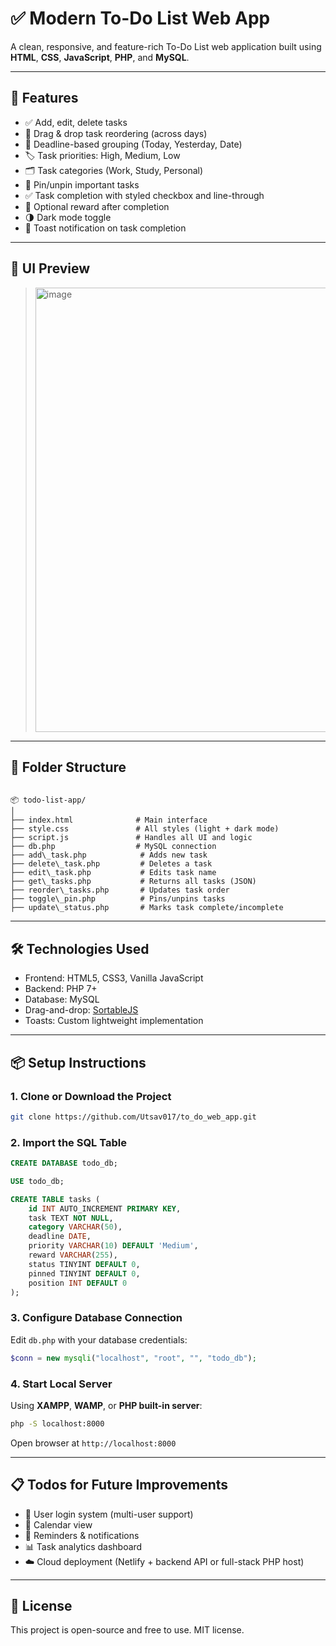 # ✅ Modern To-Do List Web App

A clean, responsive, and feature-rich To-Do List web application built using **HTML**, **CSS**, **JavaScript**, **PHP**, and **MySQL**.

---

## 🌟 Features

- ✅ Add, edit, delete tasks
- 🔁 Drag & drop task reordering (across days)
- 📅 Deadline-based grouping (Today, Yesterday, Date)
- 🏷️ Task priorities: High, Medium, Low
- 🗂️ Task categories (Work, Study, Personal)
- 📌 Pin/unpin important tasks
- ✅ Task completion with styled checkbox and line-through
- 🎉 Optional reward after completion
- 🌗 Dark mode toggle
- 🔔 Toast notification on task completion

---

## 📸 UI Preview

> <img width="1600" height="711" alt="image" src="https://github.com/user-attachments/assets/3c3e9066-8d7f-43ce-8737-efe595749000" />

---

## 📁 Folder Structure

```

📦 todo-list-app/
│
├── index.html              # Main interface
├── style.css               # All styles (light + dark mode)
├── script.js               # Handles all UI and logic
├── db.php                  # MySQL connection
├── add\_task.php            # Adds new task
├── delete\_task.php         # Deletes a task
├── edit\_task.php           # Edits task name
├── get\_tasks.php           # Returns all tasks (JSON)
├── reorder\_tasks.php       # Updates task order
├── toggle\_pin.php          # Pins/unpins tasks
├── update\_status.php       # Marks task complete/incomplete

````

---

## 🛠️ Technologies Used

- Frontend: HTML5, CSS3, Vanilla JavaScript
- Backend: PHP 7+
- Database: MySQL
- Drag-and-drop: [SortableJS](https://sortablejs.github.io/Sortable/)
- Toasts: Custom lightweight implementation

---

## 📦 Setup Instructions

### 1. Clone or Download the Project
```bash
git clone https://github.com/Utsav017/to_do_web_app.git
````

### 2. Import the SQL Table

```sql
CREATE DATABASE todo_db;

USE todo_db;

CREATE TABLE tasks (
    id INT AUTO_INCREMENT PRIMARY KEY,
    task TEXT NOT NULL,
    category VARCHAR(50),
    deadline DATE,
    priority VARCHAR(10) DEFAULT 'Medium',
    reward VARCHAR(255),
    status TINYINT DEFAULT 0,
    pinned TINYINT DEFAULT 0,
    position INT DEFAULT 0
);
```

### 3. Configure Database Connection

Edit `db.php` with your database credentials:

```php
$conn = new mysqli("localhost", "root", "", "todo_db");
```

### 4. Start Local Server

Using **XAMPP**, **WAMP**, or **PHP built-in server**:

```bash
php -S localhost:8000
```

Open browser at `http://localhost:8000`

---

## 📋 Todos for Future Improvements

* 🔐 User login system (multi-user support)
* 📅 Calendar view
* 🔔 Reminders & notifications
* 📊 Task analytics dashboard
* ☁️ Cloud deployment (Netlify + backend API or full-stack PHP host)

---

## 🤝 License

This project is open-source and free to use. MIT license.

